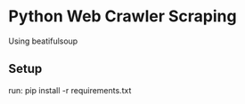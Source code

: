 # Python Web Crawler Scraping

Using beatifulsoup

## Setup 

run:
    pip install -r requirements.txt